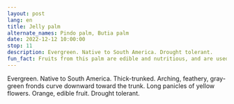 ```yaml
---
layout: post
lang: en
title: Jelly palm
alternate_names: Pindo palm, Butia palm
date: 2022-12-12 10:00:00
stop: 11
description: Evergreen. Native to South America. Drought tolerant.
fun_fact: Fruits from this palm are edible and nutritious, and are used to make juices, liquors, jelly, and ice cream
---
```

Evergreen. Native to South America. Thick-trunked. Arching, feathery, gray-green fronds curve downward toward the trunk. Long panicles of yellow flowers. Orange, edible fruit. Drought tolerant.
